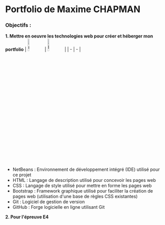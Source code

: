 # Portfolio de Maxime CHAPMAN
### Objectifs :
**1. Mettre en oeuvre les technologies web pour créer et héberger mon portfolio**
| <img src="https://logos-download.com/wp-content/uploads/2020/07/NetBeans_Logo.png" alt="netbeans" width="10%"> | <img src="https://logos-download.com/wp-content/uploads/2017/07/HTML5_logo.png" alt="html5" width="10%"> |
| - | - | 
- NetBeans : Environnement de développement intégré (IDE) utilisé pour ce projet
- HTML : Langage de description utilisé pour concevoir les pages web
- CSS : Langage de style utilisé pour mettre en forme les pages web
- Bootstrap : Framework graphique utilisé pour faciliter la création de pages web (utilisation d'une base de règles CSS existantes)
- Git : Logiciel de gestion de version
- GitHub : Forge logicielle en ligne utilisant Git

**2. Pour l'épreuve E4**
